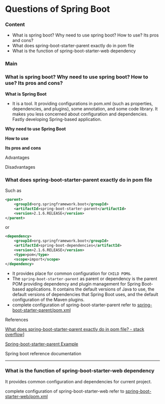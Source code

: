 # Questions of Spring Boot

### Content

- What is spring boot? Why need to use spring boot? How to use? Its pros and cons?
- What does spring-boot-starter-parent exactly do in pom file
- What is the function of spring-boot-starter-web  dependency



### Main

### What is spring boot?  Why need to use spring boot?  How to use?  Its pros and cons?

**What is Spring Boot**

- It is a tool. It providing configurations in pom.xml (such as properties, dependencies, and plugins), some annotation, and some code library. It makes you less concerned about configuration and dependencies. Fastly developing Spring-based application.

**Why need to use Spring Boot**

**How to use**

**Its pros and cons**

Advantages

Disadvantages

### What does spring-boot-starter-parent exactly do in pom file

Such as

```xml
<parent>
	<groupId>org.springframework.boot</groupId>
	<artifactId>spring-boot-starter-parent</artifactId>
	<version>2.1.6.RELEASE</version>
</parent>
```

or

```xml
<dependency>
	<groupId>org.springframework.boot</groupId>
	<artifactId>spring-boot-dependencies</artifactId>
	<version>2.1.6.RELEASE</version>
	<type>pom</type>
	<scope>import</scope>
</dependency>
```

- It provides place for common configuration for `CHILD POM`s.
- The `spring-boot-starter-parent` as parent or dependency is the parent POM providing dependency and plugin management for Spring Boot-based applications. It contains the default versions of Java to use, the default versions of dependencies that Spring Boot uses, and the default configuration of the Maven plugins. 
- complete configuration of spring-boot-starter-parent  refer to [spring-boot-starter-parent/pom.xml](https://github.com/spring-projects/spring-boot/blob/master/spring-boot-project/spring-boot-starters/spring-boot-starter-parent/pom.xml)

References

[What does spring-boot-starter-parent exactly do in pom file? - stack overflow](https://stackoverflow.com/questions/43305016/what-does-spring-boot-starter-parent-exactly-do-in-pom-file)]

[Spring-boot-starter-parent Example](https://howtodoinjava.com/spring-boot2/spring-boot-starter-parent-dependency/)

Spring boot reference documentation

---

### What is the function of spring-boot-starter-web  dependency

It provides common configuration and dependencies for current project.

complete configuration of spring-boot-starter-web  refer to [spring-boot-starter-web/pom.xml](https://github.com/spring-projects/spring-boot/blob/master/spring-boot-project/spring-boot-starters/spring-boot-starter-web/pom.xml)